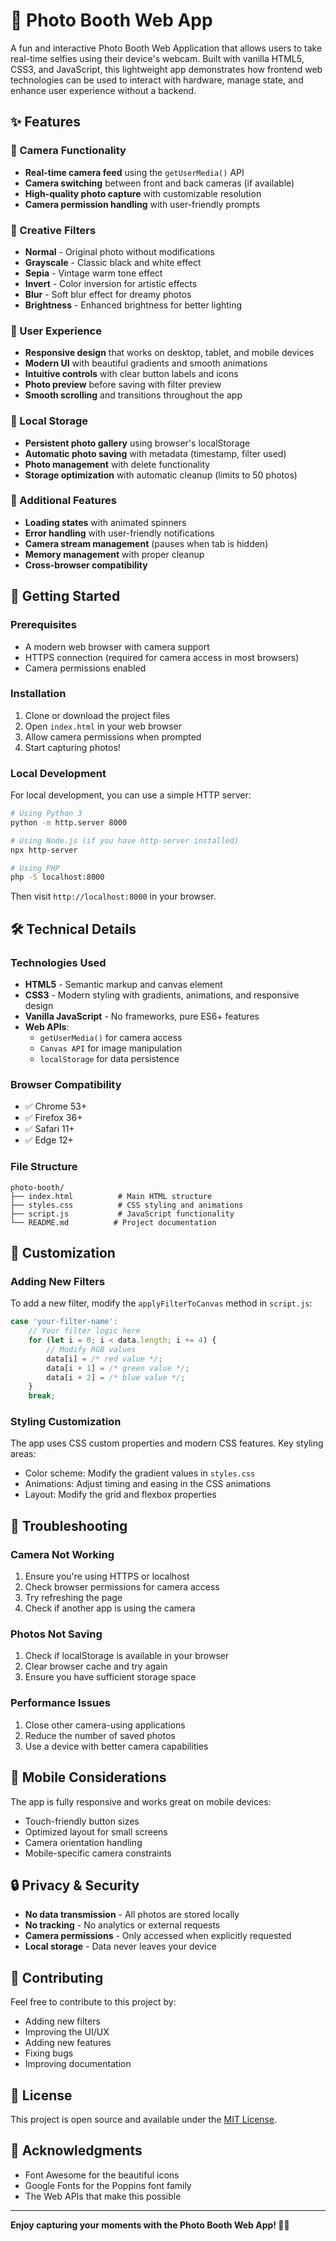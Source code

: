 # 📸 Photo Booth Web App

A fun and interactive Photo Booth Web Application that allows users to take real-time selfies using their device's webcam. Built with vanilla HTML5, CSS3, and JavaScript, this lightweight app demonstrates how frontend web technologies can be used to interact with hardware, manage state, and enhance user experience without a backend.

## ✨ Features

### 🎥 Camera Functionality
- **Real-time camera feed** using the `getUserMedia()` API
- **Camera switching** between front and back cameras (if available)
- **High-quality photo capture** with customizable resolution
- **Camera permission handling** with user-friendly prompts

### 🎨 Creative Filters
- **Normal** - Original photo without modifications
- **Grayscale** - Classic black and white effect
- **Sepia** - Vintage warm tone effect
- **Invert** - Color inversion for artistic effects
- **Blur** - Soft blur effect for dreamy photos
- **Brightness** - Enhanced brightness for better lighting

### 📱 User Experience
- **Responsive design** that works on desktop, tablet, and mobile devices
- **Modern UI** with beautiful gradients and smooth animations
- **Intuitive controls** with clear button labels and icons
- **Photo preview** before saving with filter preview
- **Smooth scrolling** and transitions throughout the app

### 💾 Local Storage
- **Persistent photo gallery** using browser's localStorage
- **Automatic photo saving** with metadata (timestamp, filter used)
- **Photo management** with delete functionality
- **Storage optimization** with automatic cleanup (limits to 50 photos)

### 🎯 Additional Features
- **Loading states** with animated spinners
- **Error handling** with user-friendly notifications
- **Camera stream management** (pauses when tab is hidden)
- **Memory management** with proper cleanup
- **Cross-browser compatibility**

## 🚀 Getting Started

### Prerequisites
- A modern web browser with camera support
- HTTPS connection (required for camera access in most browsers)
- Camera permissions enabled

### Installation
1. Clone or download the project files
2. Open `index.html` in your web browser
3. Allow camera permissions when prompted
4. Start capturing photos!

### Local Development
For local development, you can use a simple HTTP server:

```bash
# Using Python 3
python -m http.server 8000

# Using Node.js (if you have http-server installed)
npx http-server

# Using PHP
php -S localhost:8000
```

Then visit `http://localhost:8000` in your browser.

## 🛠️ Technical Details

### Technologies Used
- **HTML5** - Semantic markup and canvas element
- **CSS3** - Modern styling with gradients, animations, and responsive design
- **Vanilla JavaScript** - No frameworks, pure ES6+ features
- **Web APIs**:
  - `getUserMedia()` for camera access
  - `Canvas API` for image manipulation
  - `localStorage` for data persistence

### Browser Compatibility
- ✅ Chrome 53+
- ✅ Firefox 36+
- ✅ Safari 11+
- ✅ Edge 12+

### File Structure
```
photo-booth/
├── index.html          # Main HTML structure
├── styles.css          # CSS styling and animations
├── script.js           # JavaScript functionality
└── README.md          # Project documentation
```

## 🎨 Customization

### Adding New Filters
To add a new filter, modify the `applyFilterToCanvas` method in `script.js`:

```javascript
case 'your-filter-name':
    // Your filter logic here
    for (let i = 0; i < data.length; i += 4) {
        // Modify RGB values
        data[i] = /* red value */;
        data[i + 1] = /* green value */;
        data[i + 2] = /* blue value */;
    }
    break;
```

### Styling Customization
The app uses CSS custom properties and modern CSS features. Key styling areas:
- Color scheme: Modify the gradient values in `styles.css`
- Animations: Adjust timing and easing in the CSS animations
- Layout: Modify the grid and flexbox properties

## 🔧 Troubleshooting

### Camera Not Working
1. Ensure you're using HTTPS or localhost
2. Check browser permissions for camera access
3. Try refreshing the page
4. Check if another app is using the camera

### Photos Not Saving
1. Check if localStorage is available in your browser
2. Clear browser cache and try again
3. Ensure you have sufficient storage space

### Performance Issues
1. Close other camera-using applications
2. Reduce the number of saved photos
3. Use a device with better camera capabilities

## 📱 Mobile Considerations

The app is fully responsive and works great on mobile devices:
- Touch-friendly button sizes
- Optimized layout for small screens
- Camera orientation handling
- Mobile-specific camera constraints

## 🔒 Privacy & Security

- **No data transmission** - All photos are stored locally
- **No tracking** - No analytics or external requests
- **Camera permissions** - Only accessed when explicitly requested
- **Local storage** - Data never leaves your device

## 🤝 Contributing

Feel free to contribute to this project by:
- Adding new filters
- Improving the UI/UX
- Adding new features
- Fixing bugs
- Improving documentation

## 📄 License

This project is open source and available under the [MIT License](LICENCE).

## 🙏 Acknowledgments

- Font Awesome for the beautiful icons
- Google Fonts for the Poppins font family
- The Web APIs that make this possible

---

**Enjoy capturing your moments with the Photo Booth Web App! 📸✨** 
